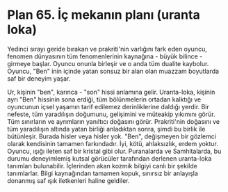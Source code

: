 # Plan 65. İç mekanın planı (uranta loka)

Yedinci sırayı geride bırakan ve prakriti'nin varlığını fark eden oyuncu, fenomen dünyasının tüm fenomenlerinin kaynağına - büyük bilince - girmeye başlar. Oyuncu onunla birleşir ve o anda tüm dualite kaybolur. Oyuncu, "Ben" inin içinde yatan sonsuz bir alan olan muazzam boyutlarda saf bir deneyim yaşar.

Ur, kişinin "ben", karınca - "son" hissi anlamına gelir. Uranta-loka, kişinin ayrı "Ben" hissinin sona erdiği, tüm bölünmelerin ortadan kalktığı ve oyuncunun içsel yaşamın tarif edilemez derinliklerine daldığı yerdir. Bir nefeste, tüm yaradılışın doğumunu, gelişimini ve müteakip yıkımını görür. Tüm sınırların ve ayrımların yanıltıcı doğasını görür. Prakriti'nin doğasını ve tüm yaradılışın altında yatan birliği anladıktan sonra, şimdi bu birlik ile bütünleşir. Burada hisler veya hisler yok. "Ben", değişmeyen bir gözlemci olarak kendisinin tamamen farkındadır. İyi, kötü, ahlaksızlık, erdem yoktur. Oyuncu, ışığı ileten saf bir kristal gibi olur. Puranalarda ve Samhitalarda, bu durumu deneyimlemiş kutsal görücüler tarafından derlenen uranta-loka tanımları bulunabilir. İçlerinden akan kozmik bilgiyi canlı bir şekilde tanımlarlar. Bilgi kaynağından tamamen kopuk, sınırsız bir anlayışla donanmış saf ışık iletkenleri haline geldiler.
